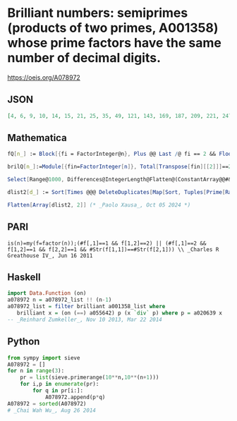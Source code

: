 # Brilliant numbers: semiprimes \(products of two primes, A001358\) whose prime factors have the same number of decimal digits\.
https://oeis.org/A078972
## JSON
```JSON
[4, 6, 9, 10, 14, 15, 21, 25, 35, 49, 121, 143, 169, 187, 209, 221, 247, 253, 289, 299, 319, 323, 341, 361, 377, 391, 403, 407, 437, 451, 473, 481, 493, 517, 527, 529, 533, 551, 559, 583, 589, 611, 629, 649, 667, 671, 689, 697, 703, 713, 731, 737, 767, 779, 781]
```
## Mathematica
```Mathematica
fQ[n_] := Block[{fi = FactorInteger@n}, Plus @@ Last /@ fi == 2 && Floor[ Log[10, fi[[1, 1]] ]] == Floor[ Log[10, fi[[ -1, 1]] ]]]; Select[ Range@792, fQ@# &] (* _Robert G. Wilson v_, May 26 2006 *)
```
```Mathematica
brilQ[n_]:=Module[{fin=FactorInteger[n]}, Total[Transpose[fin][[2]]]==2 &&  Length[Union[IntegerLength[Transpose[fin][[1]]]]]==1]; Select[Range[1000],brilQ]  (* _Harvey P. Dale_, Feb 06 2011 *)
```
```Mathematica
Select[Range@1000, Differences@IntegerLength@Flatten@(ConstantArray@@#&/@FactorInteger[#]) == {0} &] (* _Hans Rudolf Widmer_, Oct 25 2022 *)
```
```Mathematica
dlist2[d_] := Sort[Times @@@ DeleteDuplicates[Map[Sort, Tuples[Prime[Range[PrimePi[10^(d-1) + 1], PrimePi[10^d]]], 2]]]]; (* Generates terms with d-digits prime factors *)
```
```Mathematica
Flatten[Array[dlist2, 2]] (* _Paolo Xausa_, Oct 05 2024 *)
```
## PARI
```PARI
is(n)=my(f=factor(n));(#f[,1]==1 && f[1,2]==2) || (#f[,1]==2 && f[1,2]==1 && f[2,2]==1 && #Str(f[1,1])==#Str(f[2,1])) \\ _Charles R Greathouse IV_, Jun 16 2011
```
## Haskell
```Haskell
import Data.Function (on)
a078972 n = a078972_list !! (n-1)
a078972_list = filter brilliant a001358_list where
   brilliant x = (on (==) a055642) p (x `div` p) where p = a020639 x
-- _Reinhard Zumkeller_, Nov 10 2013, Mar 22 2014
```
## Python
```Python
from sympy import sieve
A078972 = []
for n in range(3):
    pr = list(sieve.primerange(10**n,10**(n+1)))
    for i,p in enumerate(pr):
        for q in pr[i:]:
            A078972.append(p*q)
A078972 = sorted(A078972)
# _Chai Wah Wu_, Aug 26 2014
```
